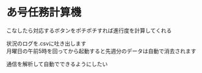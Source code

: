 # あ号任務計算機
こなしたら対応するボタンをポチポチすれば進行度を計算してくれる

状況のログを.csvに吐き出します  
月曜日の午前5時を回ってから起動すると先週分のデータは自動で消去されます

通信を解析して自動でできるようにしたい
